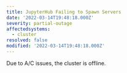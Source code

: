 ```yaml
---
title: JupyterHub Failing to Spawn Servers
date: '2022-03-14T19:48:18.000Z'
severity: partial-outage
affectedsystems:
  - cluster
resolved: false
modified: '2022-03-14T19:48:18.000Z'
---
```

Due to A/C issues, the cluster is offline.

<!--- language code: en -->
